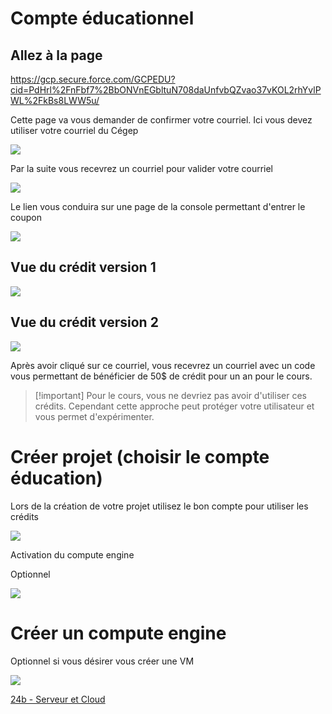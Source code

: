 # Compte éducationnel

## Allez à la page

https://gcp.secure.force.com/GCPEDU?cid=PdHrl%2FnFbf7%2BbONVnEGbltuN708daUnfvbQZvao37vKOL2rhYvlPWL%2FkBs8LWW5u/

Cette page va vous demander de confirmer votre courriel. Ici vous devez utiliser votre courriel du Cégep

![](images/Pasted%20image%2020231115082404.png)

Par la suite vous recevrez un courriel pour valider votre courriel

![](images/Pasted%20image%2020231028110721.png)

Le lien vous conduira sur une page de la console permettant d'entrer le coupon

![](images/Pasted%20image%2020231028110937.png)

## Vue du crédit version 1
![](images/Pasted%20image%2020241111132536.png)

## Vue du crédit version 2

![](images/Pasted%20image%2020231028111156.png)

Après avoir cliqué sur ce courriel, vous recevrez un courriel avec un code vous permettant de bénéficier de 50$ de crédit pour un an pour le cours.

> [!important] Pour le cours, vous ne devriez pas avoir d'utiliser ces crédits. Cependant cette approche peut protéger votre utilisateur et vous permet d'expérimenter.

# Créer projet (choisir le compte éducation)

Lors de la création de votre projet utilisez le bon compte pour utiliser les crédits

![](images/Pasted%20image%2020231028111413.png)



Activation du compute engine

Optionnel

![](images/Pasted%20image%2020231028111513.png)

# Créer un compute engine
Optionnel si vous désirer vous créer une VM

![](images/Pasted%20image%2020231028105706.png)

[24b - Serveur et Cloud](24b%20-%20Serveur%20et%20Cloud.md)